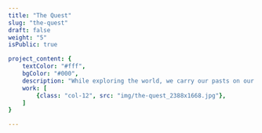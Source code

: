 ```yaml
---
title: "The Quest"
slug: "the-quest"
draft: false
weight: "5"
isPublic: true

project_content: {
	textColor: "#fff",
	bgColor: "#000",
	description: "While exploring the world, we carry our pasts on our backs.",
	work: [ 
		{class: "col-12", src: "img/the-quest_2388x1668.jpg"},
	]
}

---
```

